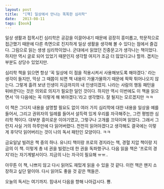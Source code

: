 ```yaml
---
layout: post
title:  "[책] 일상에서 만나는 똑똑한 심리학"
date:   2013-08-11
tags: [book]
---
```


일상 생활과 접목시킨 심리학은 공감을 이끌어내기 때문에 굉장히 흥미롭고, 학문적으로 접근했기 때문에 다른 측면으로 진지하게 일상 생활을 생각해 볼 수 있다는 점에서 즐겁다. 그림으로 읽는 생생 심리학이었나. 군대에서 읽었던 진중문고가 생각나는 책이었다. 하지만 역시 글로 되어 있었기 때문인지 생각할 여지가 조금 더 많았다고나 할까. 겹치는 부분도 상당수 있었지만. 

  심리학 책을 읽으면 항상 '꼭 일상에 이 점을 적용시켜서 사용해보도록 해야겠다.' 라는 생각이 들지만, 막상 그 때쯤이 되면 책 내용이 가물가물하기 때문에 팍팍 튀어나오지 않는다. 그렇게 흘려 보낸 인생이 지금까지의 내 인생이겠지. 나라는 사람의 행동 패턴을 뒤바꾼다는 것은 의외로 의지가 필요한 일인 것이다. 하지만 역시 이번에도 이 책을 읽으면서 '아 다음에는 꼭 이렇게 해 봐야겠다.'라고 생각했다. 잘 될지는 모르겠지만 ㅋㅋ 

  이 책은 그다지 내용을 설명할 필요도 없이 여러 가지 심리학에 대한 내용을 일상을 예를 들어서, 그리고 권위자의 일례를 들어서 설득력 있게 우리를 자극해주는, 그런 평범한 심리학 책이다. 대부분 흥미로운 이야기였고, 그렇구나 고개를 끄덕이며 읽었다. 그래서 그런지 사실 거의 하루만에 다 읽어버렸다. 천천히 읽어야겠다고 생각해도 결국에는 이렇게 후닥닥 읽어버리는 것이 나의 독서 패턴인 모양이다. ㅋㅋ 

  금요일날 빌려온 책 중의 하나. 유니티 책이랑 프로의 경지라는 책, 경혈 지압 책이랑 지금의 이 책. 이렇게 총 네 권을 빌렸는데 한 권을 독파했구나. 다음 읽을 책은 '프로의 경지'라는 자기계발서이다. 지금의 나는 자극이 필요해 ㅠㅠ.. 

  아무튼 이 책, 나쁘지 않고 다시 읽어도 재밌게 읽을 수 있을 것 같다. 이런 책은 왠지 소장하고 싶단 말이야. 다시 읽어도 좋을 것 같은 책들은. 

  오늘의 독서는 여기까지. 힘내서 다음을 향해 나아갑시다. 뿅.